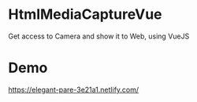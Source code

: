 # HtmlMediaCaptureVue
Get access to Camera and show it to Web, using VueJS
# Demo
https://elegant-pare-3e21a1.netlify.com/